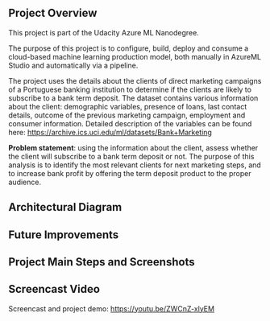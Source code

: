 ## Project Overview 

This project is part of the Udacity Azure ML Nanodegree.

The purpose of this project is to configure, build, deploy and consume a cloud-based machine learning production model, both manually in AzureML Studio and automatically via a pipeline. 

The project uses the details about the clients of direct marketing campaigns of a Portuguese banking institution to determine if the clients are likely to subscribe to a bank term deposit. The dataset contains various information about the client: demographic variables, presence of loans, last contact details, outcome of the previous marketing campaign, employment and consumer information. Detailed description of the variables can be found here: https://archive.ics.uci.edu/ml/datasets/Bank+Marketing 

**Problem statement**: using the information about the client, assess whether the client will subscribe to a bank term deposit or not. The purpose of this analysis is to identify the most relevant clients for next marketing steps, and to increase bank profit by offering the term deposit product to the proper audience. 


## Architectural Diagram 




## Future Improvements




## Project Main Steps and Screenshots



## Screencast Video 
Screencast and project demo: https://youtu.be/ZWCnZ-xlyEM 
